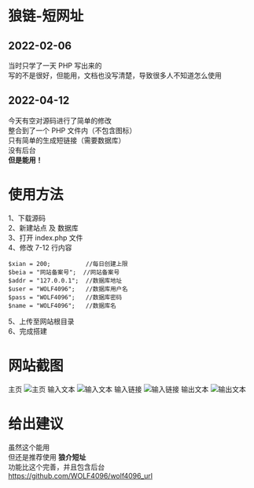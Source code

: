 # 狼链-短网址
## 2022-02-06  
当时只学了一天 PHP 写出来的  
写的不是很好，但能用，文档也没写清楚，导致很多人不知道怎么使用  

## 2022-04-12
今天有空对源码进行了简单的修改  
整合到了一个 PHP 文件内（不包含图标）  
只有简单的生成短链接（需要数据库）  
没有后台  
**但是能用！**
# 使用方法

1、下载源码  
2、新建站点 及 数据库  
3、打开 index.php 文件  
4、修改 7-12 行内容  

    $xian = 200;          //每日创建上限
    $beia = "网站备案号";  //网站备案号
    $addr = "127.0.0.1";  //数据库地址
    $user = "WOLF4096";   //数据库用户名
    $pass = "WOLF4096";   //数据库密码
    $name = "WOLF4096";   //数据库名
5、上传至网站根目录  
6、完成搭建  
# 网站截图
主页
![主页][1]
输入文本
![输入文本][2]
输入链接
![输入链接][3]
输出文本
![输出文本][4]

# 给出建议
虽然这个能用  
但还是推荐使用 **狼介短址**   
功能比这个完善，并且包含后台  
https://github.com/WOLF4096/wolf4096_url


  [1]: https://s.cdnv1.hanwuss.com/static/upload/wolf4096/20220412/202204121314311524.png
  [2]: https://s.cdnv1.hanwuss.com/static/upload/wolf4096/20220412/202204121314528863.png
  [3]: https://s.cdnv1.hanwuss.com/static/upload/wolf4096/20220412/202204121316419798.png
  [4]: https://s.cdnv1.hanwuss.com/static/upload/wolf4096/20220412/202204121314555395.png
